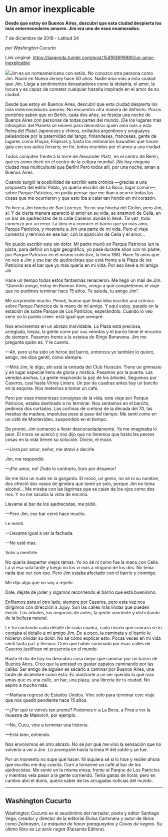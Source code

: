 # Un amor inexplicable

**Desde que estoy en Buenos Aires, descubrí que esta ciudad despierta los más enternecedores amores. Jim era uno de esos enamorados.**

7 de diciembre de 2016 - Latitud 34

_por Washington Cucurto_

Link original: https://laagenda.tumblr.com/post/154163699880/un-amor-inexplicable

![](https://64.media.tumblr.com/46a9e34fd306f10586f47392974ae7ca/tumblr_inline_pjwkb12IGv1t6q87u_500.jpg)Jim es un norteamericano con estilo. No conozco otra persona como Jim. Nació en Nueva Jersey hace 50 años. Nadie ama más a esta ciudad que Jim. Llega a sentimientos devastadores como la idolatría, el amor, la locura y es capaz de cometer cualquier hazaña inspirado en el amor de su ciudad.



Desde que estoy en Buenos Aires, descubrí que esta ciudad despierta los más enternecedores amores. No encuentro otra manera de definirlo. Pocos porteños saben que en Berlín, cada dos años, se festeja una noche de Buenos Aires con personas de todas partes del mundo. ¡De los lugares más inhóspitos del Planeta se reúnen para demostrar quién ama más a esta Reina del Plata! Japoneses y chinos, exiliados argentinos y uruguayos peleándose por la paternidad del tango; finlandeses, franceses, gente de lugares como Etiopía, Filipinas y hasta los millonarios kuwaitíes que hacen gala con sus autos ferraris; en fin, todos reunidos por el amor a una ciudad. 



Todos compiten frente a la torre de Alexander Platz, en el centro de Berlín, que es como decir en el centro de la cultura mundial. ¡No hay ninguna ciudad mas multicultural que Berlín! Pero todos allí, por una noche, aman a Buenos Aires.



Cuando surgió la posibilidad de escribir esta crónica —gracias a una propuesta del editor Pablo, yo quería escribir de La Boca, lugar común—, sobre Parque Patricios, no podía pensar que me iban a ocurrir todas las cosas que me ocurrieron y que esto iba a calar tan hondo en mi corazón. 



Yo hice a Jim hincha de San Lorenzo. Yo no soy hincha del Ciclón, pero Jim, sí. Y de cierta manera apareció el amor en su vida, se enamoró de Celia, en un bar de ajedrecistas de la calle Caseros donde lo llevé. Tal vez, todo comenzó por un error. La idea era conocer el barrio que yo más amo, Parque Patricios, y mostrarle a Jim una parte de mi vida. Pero el viaje comenzó y terminó en ese bar, con la aparición de Celia y el amor…



No puedo escribir esto sin dolor. Mi padre murió en Parque Patricios (en la plaza, para definir un lugar geográfico, yo pasé durante años con mi padre, por Parque Patricios en el mismo colectivo, la línea 188). Hace 15 años que no veo a Jim y ese bar de ajedrecistas que está frente a la Plaza de los Patricios era el bar que yo más quería en mi vida. Por eso llevé a mi amigo allí.



Hace un tiempo todos estos fantasmas renacieron. Me llegó un mail de Jim. “Querido amigo, estoy en Buenos Aires, vengo a que completemos el viaje que no pudimos terminar hace 15 años. Te saluda, tu amigo Jim”.



Me sorprendió mucho. Pensé, bueno qué linda idea escribir una crónica sobre Parque Patricios de la mano de mi amigo. Y aquí estoy, parado en la estación de subte Parque de Los Patricios, esperándolo. Cuando lo veo venir no lo puedo creer: está igual que siempre. 



Nos envolvemos en un abrazo inolvidable. La Plaza está preciosa, arreglada, limpia, la gente corre por sus veredas y el barrio tiene el encanto de siempre. Pasamos frente a la estatua de Ringo Bonavena. Jim me pregunta quién es. Y le cuento. 

—Ah, pero si ha sido un héroe del barrio, entonces yo también lo quiero, amigo, me dice gentil, como siempre.   

—Mirá Jim, le digo, ahí está la entrada del Club Huracán. Tiene un gimnasio y en lugar especial lleno de gloria y mística. Pasamos por la puerta. Las veredas anchas. La gente respirando la paz de los árboles. Seguimos por Caseros, casi hasta Virrey Liniers. Un par de cuadras antes hay un barcito en la esquina. Nos metemos a tomar un café. 


Pero por esas misteriosas consignas de la vida, este viaje por Parque Patricios, estaba destinado a no terminar. Nos sentamos en el barcito, pedimos dos cortados. Las cortinas de cretona de la década del 70, las mesitas de madera, impolutas pese al paso del tiempo. Me sentí como en un café de Montevideo, suspendido en el tiempo. 



De pronto, Jim comenzó a llorar desconsoladamente. Ya me imaginaba lo peor. El mozo se acercó y nos dijo que no lloremos que hasta las peores cosas en la vida tienen su solución. Divino, el mozo. 
  

—Llora por amor, señor, me atreví a decirle.  

Jim, me respondió.  

—¡Por amor, no! ¡Todo lo contrario, lloro por desamor!



Se me hizo un nudo en la garganta. El mozo, un genio, no sé ni su nombre, dos ofreció dos vasos de ginebra que tomé yo solo, porque Jim no toma alcohol… Me miraba con las lágrimas que se caían de los ojos como dos ríos. Y no me sacaba la vista de encima.


Llevame al bar de los ajedrecistas, me pidió.  

—Pero Jim, ese bar cerró hace mucho. 
  

Le mentí.
  

—Llevame igual a ver la fachada.   

—No está mas.
  

Volví a mentirle. 


No quería despertar viejos temas. Yo no sé ni como fue la mano con Celia. La vi esa sola tarde y luego no los vi más a ninguno de los dos. No tenía nada que ver con eso. Pero Jim estaba afectado con el barrio y conmigo.   

Me dijo algo que no voy a repetir.
  

Dale, déjate de joder y sigamos recorriendo el barrio que está buenísimo. 



Enfilamos para el otro lado, siempre por Caseros, pero esta vez nos dirigimos con dirección a Jujuy. Son las calles más lindas que pueden existir. Los árboles, los negocios de antes, la gente sonriente y disfrutando de la belleza natural. 



Le fui contando cada detalle de cada cuadra, cada rincón que conocía se lo contaba al detalle a mi amigo Jim. De a poco, la caminata y el barrio le hicieron olvidar su dolor. No sé cómo explicar esto. Pocas veces en mi vida sentí tanta paz y ternura. Creo que haber caminado por esas calles de Caseros justifican mi presencia en el mundo. 



Hasta el día de hoy no descubro cosa mejor que caminar por un barrio de Buenos Aires. Creo que la amistad es gastar zapatos caminando por las calles. Ser amigo de alguien es sacarlo a caminar por Buenos Aires, una tarde de diciembre como ésta. Es mostrarle a un ser querido lo que más amás que es una calle, un bar, una plaza, una librería de tu ciudad. No aspiro a mucho más.



—Mañana regreso de Estados Unidos. Vine solo para terminar este viaje que nos quedó pendiente hace 15 años.   

—¿Por qué te volvés tan pronto? Podemos ir a La Boca, a Proa a ver la muestra de Malevich, por ejemplo.
  

—No, Cucu, vine a terminar una historia.
  

—Está bien, entiendo.


Nos envolvimos en otro abrazo. No sé por qué me vino la sensación que no volvería a ver a Jim. Lo acompañé hasta la línea H del subte y se fue. 


Por un momento no supe qué hacer. Ni siquiera sé si lo hice y recién ahora que escribo me doy cuenta. Corrí a tomarme un café al bar de los ajedrecistas. Me senté en la misma mesa, frente al Parque de Los Patricios y mientras veía pasar a la gente corriendo. Tenía ganas de llorar, pero en cambio abrí el diario, quería saber de las arrugadas noticias del mundo.





---

Washington Cucurto
------------------

Washington Cucurto es el seudónimo del narrador, poeta y editor Santiago Vega, creador y director de la editorial Eloísa Cartonera y autor de libros como *Zelarayán*, *La máquina de hacer paraguayitos* y *Cosas de negros*. Su último libro es *La serie negra* (Paisanita Editora).

